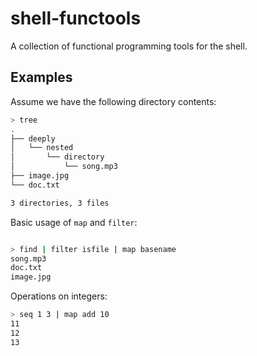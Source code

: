 # shell-functools

A collection of functional programming tools for the shell.

## Examples

Assume we have the following directory contents:
``` bash
> tree
.
├── deeply
│   └── nested
│       └── directory
│           └── song.mp3
├── image.jpg
└── doc.txt

3 directories, 3 files
```

Basic usage of `map` and `filter`:
``` bash

> find | filter isfile | map basename
song.mp3
doc.txt
image.jpg
```

Operations on integers:
``` bash
> seq 1 3 | map add 10
11
12
13
```
